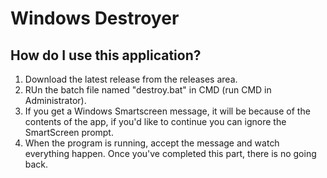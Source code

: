 # Windows Destroyer
## How do I use this application?
1. Download the latest release from the releases area.
2. RUn the batch file named "destroy.bat" in CMD (run CMD in Administrator).
3. If you get a Windows Smartscreen message, it will be because of the contents of the app, if you'd like to continue you can ignore the SmartScreen prompt.
4. When the program is running, accept the message and watch everything happen. Once you've completed this part, there is no going back.
